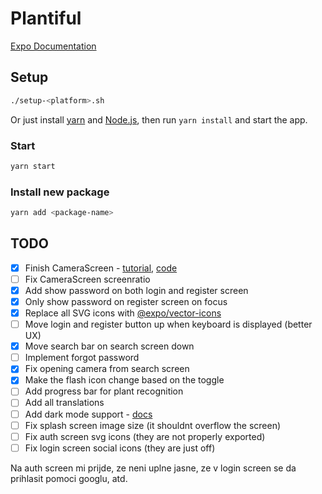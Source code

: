 # Plantiful

[Expo Documentation](https://docs.expo.dev/)

## Setup

```sh
./setup-<platform>.sh
```

Or just install [yarn](https://classic.yarnpkg.com/lang/en/docs/install) and [Node.js](https://nodejs.org), then run `yarn install` and start the app.

### Start

```sh
yarn start
```

### Install new package

```sh
yarn add <package-name>
```

## TODO

- [x] Finish CameraScreen - [tutorial](https://www.freecodecamp.org/news/how-to-create-a-camera-app-with-expo-and-react-native/), [code](https://github.com/hayanisaid/expo-camera-tutorial/blob/master/App.tsx)
- [ ] Fix CameraScreen screenratio
- [x] Add show password on both login and register screen
- [x] Only show password on register screen on focus
- [x] Replace all SVG icons with [@expo/vector-icons](https://icons.expo.fyi)
- [ ] Move login and register button up when keyboard is displayed (better UX)
- [x] Move search bar on search screen down
- [ ] Implement forgot password
- [x] Fix opening camera from search screen
- [x] Make the flash icon change based on the toggle
- [ ] Add progress bar for plant recognition
- [ ] Add all translations
- [ ] Add dark mode support - [docs](https://docs.expo.dev/develop/user-interface/color-themes/)
- [ ] Fix splash screen image size (it shouldnt overflow the screen)
- [ ] Fix auth screen svg icons (they are not properly exported)
- [ ] Fix login screen social icons (they are just off)

Na auth screen mi prijde, ze neni uplne jasne, ze v login screen se da prihlasit pomoci googlu, atd.
